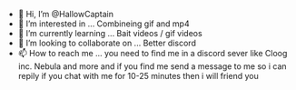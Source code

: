 - 👋 Hi, I’m @HallowCaptain
- 👀 I’m interested in ... Combineing gif and mp4
- 🌱 I’m currently learning ... Bait videos / gif videos
- 💞️ I’m looking to collaborate on ... Better discord
- 📫 How to reach me ... you need to find me in a discord sever like Cloog inc. Nebula and more and if you find me send a message to me so i can repily if you chat with me for 10-25 minutes then i will friend you

<!---
HallowCaptain/HallowCaptain is a ✨ special ✨ repository because its `README.md` (this file) appears on your GitHub profile.
You can click the Preview link to take a look at your changes.
--->
